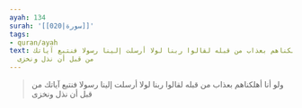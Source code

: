 ```yaml
---
ayah: 134
surah: '[[020|سورة]]'
tags:
- quran/ayah
text: ولو أنا أهلكناهم بعذاب من قبله لقالوا ربنا لولا أرسلت إلينا رسولا فنتبع آياتك
  من قبل أن نذل ونخزى
---
```

> ولو أنا أهلكناهم بعذاب من قبله لقالوا ربنا لولا أرسلت إلينا رسولا فنتبع آياتك من قبل أن نذل ونخزى
